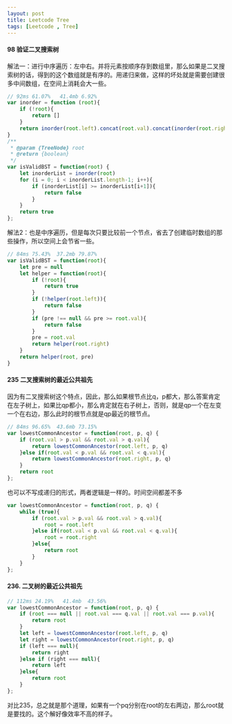 ```yaml
---
layout: post
title: Leetcode Tree
tags: [Leetcode , Tree]
---
```


#### 98 验证二叉搜索树

解法一：进行中序遍历：左中右。并将元素按顺序存到数组里，那么如果是二叉搜索树的话，得到的这个数组就是有序的。用递归来做，这样的坏处就是需要创建很多中间数组，在空间上消耗会大一些。

```js
// 92ms 61.07%   41.4mb 6.92%
var inorder = function (root){
	if (!root){
		return []
	}
	return inorder(root.left).concat(root.val).concat(inorder(root.right))
}
/**
 * @param {TreeNode} root
 * @return {boolean}
 */
var isValidBST = function(root) {
	let inorderList = inorder(root)
	for (i = 0; i < inorderList.length-1; i++){
		if (inorderList[i] >= inorderList[i+1]){
			return false
		}
	}
	return true
};
```

解法2：也是中序遍历，但是每次只要比较前一个节点，省去了创建临时数组的那些操作，所以空间上会节省一些。

```js
// 84ms 75.43%  37.2mb 79.87%
var isValidBST = function(root){
	let pre = null
	let helper = function(root){
		if (!root){
			return true
		}
		if (!helper(root.left)){
			return false
		}
		if (pre !== null && pre >= root.val){
			return false
		}
		pre = root.val
		return helper(root.right)
	}
	return helper(root, pre)
}
```

#### 235 二叉搜索树的最近公共祖先

因为有二叉搜索树这个特点，因此，那么如果根节点比q，p都大，那么答案肯定在左子树上，如果比qp都小，那么肯定就在右子树上，否则，就是qp一个在左变一个在右边，那么此时的根节点就是qp最近的根节点。

```js
// 84ms 96.65%  43.6mb 73.15%
var lowestCommonAncestor = function(root, p, q) {
    if (root.val > p.val && root.val > q.val){
        return lowestCommonAncestor(root.left, p, q)
    }else if(root.val < p.val && root.val < q.val){
        return lowestCommonAncestor(root.right, p, q)
    }
    return root
};
```

也可以不写成递归的形式，两者逻辑是一样的。时间空间都差不多

```js
var lowestCommonAncestor = function(root, p, q) {
    while (true){
        if (root.val > p.val && root.val > q.val){
            root = root.left
        }else if(root.val < p.val && root.val < q.val){
            root = root.right
        }else{
            return root
        }
    }
};
```

#### 236. 二叉树的最近公共祖先

```js
// 112ms 24.19%   41.4mb  43.56%
var lowestCommonAncestor = function(root, p, q) {
    if (root === null || root.val === q.val || root.val === p.val){
        return root
    }
    let left = lowestCommonAncestor(root.left, p, q)
    let right = lowestCommonAncestor(root.right, p, q)
    if (left === null){
        return right
    }else if (right === null){
        return left
    }else{
        return root
    }
};
```

对比235，总之就是那个道理，如果有一个pq分别在root的左右两边，那么root就是要找的。这个解好像效率不高的样子。